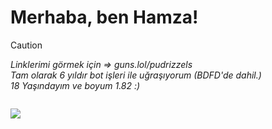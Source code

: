 # Merhaba, ben Hamza!

> [!CAUTION]
> *Linklerimi görmek için => guns.lol/pudrizzels*\
> *Tam olarak 6 yıldır bot işleri ile uğraşıyorum (BDFD'de dahil.)*\
> *18 Yaşındayım ve boyum 1.82 :)*

```js
```


<img src="https://komarev.com/ghpvc/?username=pudrizzel"><br/>
